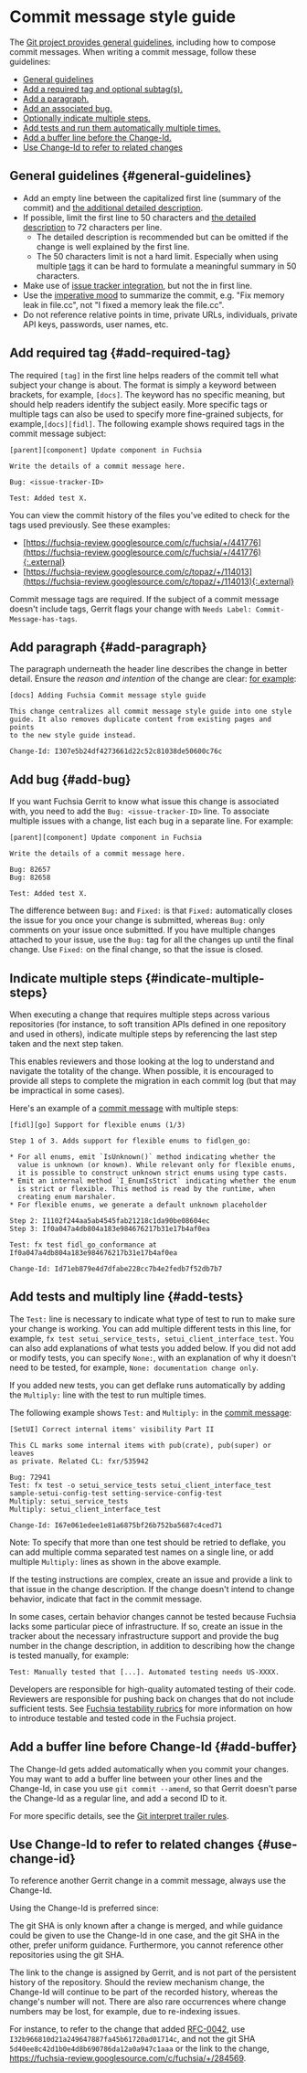 # Commit message style guide

The
[Git project provides general guidelines](https://git-scm.com/book/en/v2/Distributed-Git-Contributing-to-a-Project),
including how to compose commit messages. When writing a commit message, follow
these guidelines:

+   [General guidelines](#general-guidelines)
+   [Add a required tag and optional subtag(s).](#add-required-tag)
+   [Add a paragraph.](#add-paragraph)
+   [Add an associated bug.](#add-bug)
+   [Optionally indicate multiple steps.](#indicate-multiple-steps)
+   [Add tests and run them automatically multiple times.](#add-tests)
+   [Add a buffer line before the Change-Id.](#add-buffer)
+   [Use Change-Id to refer to related changes](#use-change-id)

## General guidelines {#general-guidelines}

*   Add an empty line between the capitalized first line (summary of the commit)
    and [the additional detailed description](#add-paragraph).
*   If possible, limit the first line to 50 characters and
    [the detailed description](#add-paragraph) to 72 characters per line.
    *   The detailed description is recommended but can be omitted if the change
        is well explained by the first line.
    *   The 50 characters limit is not a hard limit. Especially when using
        multiple [tags](#add-required-tag) it can be hard to formulate a
        meaningful summary in 50 characters.
*   Make use of [issue tracker integration](#add-bug), but not the in first
    line.
*   Use the [imperative mood](https://en.wikipedia.org/wiki/Imperative_mood) to
    summarize the commit, e.g. "Fix memory leak in file.cc", not "I fixed a
    memory leak the file.cc".
*   Do not reference relative points in time, private URLs, individuals, private
    API keys, passwords, user names, etc.

## Add required tag {#add-required-tag}

The required `[tag]` in the first line helps readers of the commit tell what
subject your change is about. The format is simply a keyword between brackets,
for example, `[docs]`. The keyword has no specific meaning, but should help
readers identify the subject easily. More specific tags or multiple tags can
also be used to specify more fine-grained subjects, for example,`[docs][fidl]`.
The following example shows required tags in the commit message subject:

```none {:.devsite-disable-click-to-copy}
[parent][component] Update component in Fuchsia

Write the details of a commit message here.

Bug: <issue-tracker-ID>

Test: Added test X.
```

You can view the commit history of the files you've edited to check for the tags
used previously. See these examples:

*   [https://fuchsia-review.googlesource.com/c/fuchsia/+/441776](https://fuchsia-review.googlesource.com/c/fuchsia/+/441776){:.external}
*   [https://fuchsia-review.googlesource.com/c/topaz/+/114013](https://fuchsia-review.googlesource.com/c/topaz/+/114013){:.external}

Commit message tags are required. If the subject of a commit message doesn't
include tags, Gerrit flags your change with `Needs Label:
Commit-Message-has-tags`.

## Add paragraph {#add-paragraph}

The paragraph underneath the header line describes the change in better detail.
Ensure the *reason and intention* of the change are clear:
[for example](https://fuchsia-review.googlesource.com/c/fuchsia/+/569681):

```none {:.devsite-disable-click-to-copy}
[docs] Adding Fuchsia Commit message style guide

This change centralizes all commit message style guide into one style
guide. It also removes duplicate content from existing pages and points
to the new style guide instead.

Change-Id: I307e5b24df4273661d22c52c81038de50600c76c
```

## Add bug {#add-bug}

If you want Fuchsia Gerrit to know what issue this change is associated with,
you need to add the `Bug: <issue-tracker-ID>` line. To associate multiple issues
with a change, list each bug in a separate line. For example:

```none {:.devsite-disable-click-to-copy}
[parent][component] Update component in Fuchsia

Write the details of a commit message here.

Bug: 82657
Bug: 82658

Test: Added test X.
```

The difference between `Bug:` and `Fixed:` is that `Fixed:` automatically closes
the issue for you once your change is submitted, whereas `Bug:` only comments on
your issue once submitted. If you have multiple changes attached to your issue,
use the `Bug:` tag for all the changes up until the final change. Use `Fixed:`
on the final change, so that the issue is closed.

## Indicate multiple steps {#indicate-multiple-steps}

When executing a change that requires multiple steps across various repositories
(for instance, to soft transition APIs defined in one repository and used in
others), indicate multiple steps by referencing the last step taken and the next
step taken.

This enables reviewers and those looking at the log to understand and navigate
the totality of the change. When possible, it is encouraged to provide all steps
to complete the migration in each commit log (but that may be impractical in
some cases).

Here's an example of a
[commit message](https://fuchsia-review.googlesource.com/c/fuchsia/+/423314)
with multiple steps:

```none {:.devsite-disable-click-to-copy}
[fidl][go] Support for flexible enums (1/3)

Step 1 of 3. Adds support for flexible enums to fidlgen_go:

* For all enums, emit `IsUnknown()` method indicating whether the
  value is unknown (or known). While relevant only for flexible enums,
  it is possible to construct unknown strict enums using type casts.
* Emit an internal method `I_EnumIsStrict` indicating whether the enum
  is strict or flexible. This method is read by the runtime, when
  creating enum marshaler.
* For flexible enums, we generate a default unknown placeholder

Step 2: I1102f244aa5ab4545fab21218c1da90be08604ec
Step 3: If0a047a4db804a183e984676217b31e17b4af0ea

Test: fx test fidl_go_conformance at If0a047a4db804a183e984676217b31e17b4af0ea

Change-Id: Id71eb879e4d7dfabe228cc7b4e2fedb7f52db7b7
```

## Add tests and multiply line {#add-tests}

The `Test:` line is necessary to indicate what type of test to run to make sure
your change is working. You can add multiple different tests in this line, for
example, `fx test setui_service_tests, setui_client_interface_test`. You can
also add explanations of what tests you added below. If you did not add or
modify tests, you can specify `None:`, with an explanation of why it doesn't
need to be tested, for example, `None: documentation change only`.

If you added new tests, you can get deflake runs automatically by adding the
`Multiply:` line with the test to run multiple times.

The following example shows `Test:` and `Multiply:` in the
[commit message](https://fuchsia-review.googlesource.com/c/fuchsia/+/537303):

```none {:.devsite-disable-click-to-copy}
[SetUI] Correct internal items' visibility Part II

This CL marks some internal items with pub(crate), pub(super) or leaves
as private. Related CL: fxr/535942

Bug: 72941
Test: fx test -o setui_service_tests setui_client_interface_test
sample-setui-config-test setting-service-config-test
Multiply: setui_service_tests
Multiply: setui_client_interface_test

Change-Id: I67e061edee1e81a6875bf26b752ba5687c4ced71
```

Note: To specify that more than one test should be retried to deflake, you can add multiple
comma separated test names on a single line, or add multiple `Multiply:` lines as shown
in the above example.

If the testing instructions are complex, create an issue and provide a link to
that issue in the change description. If the change doesn't intend to change
behavior, indicate that fact in the commit message.

In some cases, certain behavior changes cannot be tested because Fuchsia lacks
some particular piece of infrastructure. If so, create an issue in the tracker
about the necessary infrastructure support and provide the bug number in the
change description, in addition to describing how the change is tested manually,
for example:

```none
Test: Manually tested that [...]. Automated testing needs US-XXXX.
```

Developers are responsible for high-quality automated testing of their code.
Reviewers are responsible for pushing back on changes that do not include
sufficient tests. See
[Fuchsia testability rubrics](/docs/development/testing/testability_rubric.md)
for more information on how to introduce testable and tested code in the Fuchsia
project.

## Add a buffer line before Change-Id {#add-buffer}

The Change-Id gets added automatically when you commit your changes. You may
want to add a buffer line between your other lines and the Change-Id, in case
you use `git commit --amend`, so that Gerrit doesn't parse the Change-Id as a
regular line, and add a second ID to it.

For more specific details, see the
[Git interpret trailer rules](https://git-scm.com/docs/git-interpret-trailers).

## Use Change-Id to refer to related changes {#use-change-id}

To reference another Gerrit change in a commit message, always use the
Change-Id.

Using the Change-Id is preferred since:

The git SHA is only known after a change is merged, and while guidance could be
given to use the Change-Id in one case, and the git SHA in the other, prefer
uniform guidance. Furthermore, you cannot reference other repositories using the
git SHA.

The link to the change is assigned by Gerrit, and is not part of the persistent
history of the repository. Should the review mechanism change, the Change-Id
will continue to be part of the recorded history, whereas the change's number
will not. There are also rare occurrences where change numbers may be lost, for
example, due to re-indexing issues.

For instance, to refer to the change that added
[RFC-0042](/docs/contribute/governance/rfcs/0042_non_nullable_types.md), use
`I32b966810d21a249647887fa45b61720ad01714c`, and not the git SHA
`5d40ee8c42d1b0e4d8b690786da12a0a947c1aaa` or the link to the change,
https://fuchsia-review.googlesource.com/c/fuchsia/+/284569.
